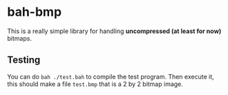 # bah-bmp
This is a really simple library for handling **uncompressed (at least for now)** bitmaps.

## Testing
You can do `bah ./test.bah` to compile the test program.
Then execute it, this should make a file `test.bmp` that is a 2 by 2 bitmap image.
